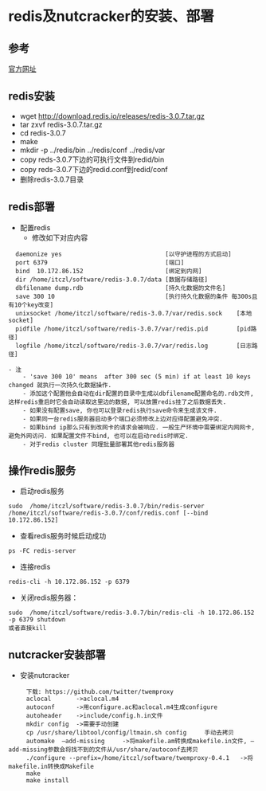 # redis及nutcracker的安装、部署
## 参考
[官方网址](http://redis.io/topics/introduction)

## redis安装
- wget http://download.redis.io/releases/redis-3.0.7.tar.gz
- tar zxvf redis-3.0.7.tar.gz
- cd redis-3.0.7
- make
- mkdir -p ../redis/bin  ../redis/conf ../redis/var
- copy reds-3.0.7下边的可执行文件到redid/bin
- copy reds-3.0.7下边的redid.conf到redid/conf
- 删除redis-3.0.7目录

## redis部署
- 配置redis
    - 修改如下对应内容
```
  daemonize yes                             [以守护进程的方式启动]
  port 6379                                 [端口]
  bind  10.172.86.152                       [绑定到内网]
  dir /home/itczl/software/redis-3.0.7/data [数据存储路径]
  dbfilename dump.rdb                       [持久化数据的文件名]
  save 300 10                               [执行持久化数据的条件 每300s且有10个key改变]
  unixsocket /home/itczl/software/redis-3.0.7/var/redis.sock    [本地socket]
  pidfile /home/itczl/software/redis-3.0.7/var/redis.pid        [pid路径]
  logfile /home/itczl/software/redis-3.0.7/var/redis.log        [日志路径]
```
    - 注
        - 'save 300 10' means  after 300 sec (5 min) if at least 10 keys changed 就执行一次持久化数据操作.
        - 添加这个配置他会自动在dir配置的目录中生成以dbfilename配置命名的.rdb文件, 这样redis重启时它会自动读取这里边的数据, 可以放置redis挂了之后数据丢失.
        - 如果没有配置save, 你也可以登录redis执行save命令来生成该文件.
        - 如果同一台redis服务器启动多个端口必须修改上边对应得配置避免冲突.
        - 如果bind ip那么只有到改网卡的请求会被响应. 一般生产环境中需要绑定内网网卡, 避免外网访问. 如果配置文件不bind, 也可以在启动redis时绑定.
        - 对于redis cluster 同理批量部署其他redis服务器

## 操作redis服务
- 启动redis服务
```
sudo  /home/itczl/software/redis-3.0.7/bin/redis-server  /home/itczl/software/redis-3.0.7/conf/redis.conf [--bind 10.172.86.152]
```
- 查看redis服务时候启动成功
```
ps -FC redis-server
```
- 连接redis
```
redis-cli -h 10.172.86.152 -p 6379
```
- 关闭redis服务器：
```
sudo  /home/itczl/software/redis-3.0.7/bin/redis-cli -h 10.172.86.152 -p 6379 shutdown
或者直接kill
```

## nutcracker安装部署
- 安装nutcracker
```
     下载: https://github.com/twitter/twemproxy
     aclocal       ->aclocal.m4
     autoconf      ->用configure.ac和aclocal.m4生成configure
     autoheader    ->include/config.h.in文件
     mkdir config  ->需要手动创建
     cp /usr/share/libtool/config/ltmain.sh config     手动去拷贝
     automake  —add-missing     ->将makefile.am转换成makefile.in文件, —add-missing参数会将找不到的文件从/usr/share/autoconf去拷贝
     ./configure --prefix=/home/itczl/software/twemproxy-0.4.1   ->将makefile.in转换成Makefile
     make
     make install
```
